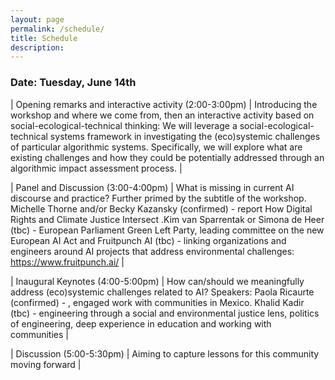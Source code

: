 ```yaml
---
layout: page
permalink: /schedule/
title: Schedule
description: 
---
```


### Date: Tuesday, June 14th


   | Opening remarks and interactive activity (2:00-3:00pm)  |  Introducing the workshop and where we come from, then an interactive activity based on social-ecological-technical thinking: We will leverage a social-ecological-technical systems framework in investigating the (eco)systemic challenges of particular algorithmic systems. Specifically, we will explore what are existing challenges and how they could be potentially addressed through an algorithmic impact assessment process.  | 
 
 |  Panel and Discussion (3:00-4:00pm) | What is missing in current AI discourse and practice? Further primed by the subtitle of the workshop. Michelle Thorne and/or Becky Kazansky (confirmed) - report How Digital Rights and Climate Justice Intersect .Kim van Sparrentak or Simona de Heer (tbc) - European Parliament Green Left Party, leading committee on the new European AI Act and Fruitpunch AI (tbc) - linking organizations and engineers around AI projects that address environmental challenges: https://www.fruitpunch.ai/  | 
   
   | Inaugural Keynotes (4:00-5:00pm)  | How can/should we meaningfully address (eco)systemic challenges related to AI? Speakers: Paola Ricaurte (confirmed) - , engaged work with communities in Mexico. Khalid Kadir (tbc) - engineering through a social and environmental justice lens, politics of engineering, deep experience in education and working with communities | 
   
   | Discussion  (5:00-5:30pm) | Aiming to capture lessons for this community moving forward    |


